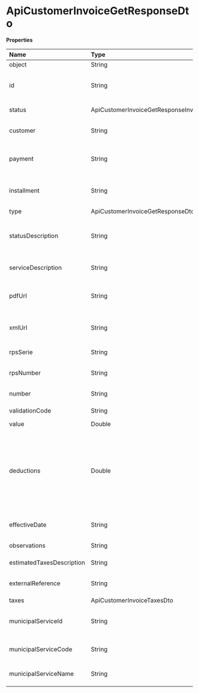 # ApiCustomerInvoiceGetResponseDto

**Properties**

| Name                      | Type                                       | Required | Description                                                                                                        |
| :------------------------ | :----------------------------------------- | :------- | :----------------------------------------------------------------------------------------------------------------- |
| object                    | String                                     | ❌       | Object type                                                                                                        |
| id                        | String                                     | ❌       | Unique invoice identifier in Asaas                                                                                 |
| status                    | ApiCustomerInvoiceGetResponseInvoiceStatus | ❌       | Invoice status                                                                                                     |
| customer                  | String                                     | ❌       | Unique customer identifier                                                                                         |
| payment                   | String                                     | ❌       | Unique payment identifier in Asaas                                                                                 |
| installment               | String                                     | ❌       | Unique installment identifier in Asaas                                                                             |
| type                      | ApiCustomerInvoiceGetResponseDtoType       | ❌       | Invoice type                                                                                                       |
| statusDescription         | String                                     | ❌       | Description of the current status of the invoice                                                                   |
| serviceDescription        | String                                     | ❌       | Description of invoice services                                                                                    |
| pdfUrl                    | String                                     | ❌       | Link to pdf file of the invoice issued                                                                             |
| xmlUrl                    | String                                     | ❌       | Link to xml file of the issued invoice                                                                             |
| rpsSerie                  | String                                     | ❌       | Invoice series                                                                                                     |
| rpsNumber                 | String                                     | ❌       | RPS converted to invoice                                                                                           |
| number                    | String                                     | ❌       | Invoice number                                                                                                     |
| validationCode            | String                                     | ❌       | Verification code                                                                                                  |
| value                     | Double                                     | ❌       | Total value                                                                                                        |
| deductions                | Double                                     | ❌       | Deductions. Deductions do not change the total value of the invoice, but they do change the ISS calculation basis. |
| effectiveDate             | String                                     | ❌       | Invoice issuance date                                                                                              |
| observations              | String                                     | ❌       | Additional observations                                                                                            |
| estimatedTaxesDescription | String                                     | ❌       | Estimated tax invoice                                                                                              |
| externalReference         | String                                     | ❌       | Invoice identifier in your system                                                                                  |
| taxes                     | ApiCustomerInvoiceTaxesDto                 | ❌       |                                                                                                                    |
| municipalServiceId        | String                                     | ❌       | Unique municipal service identifier                                                                                |
| municipalServiceCode      | String                                     | ❌       | Municipal Service Code                                                                                             |
| municipalServiceName      | String                                     | ❌       | Name of municipal service                                                                                          |

<!-- This file was generated by liblab | https://liblab.com/ -->
